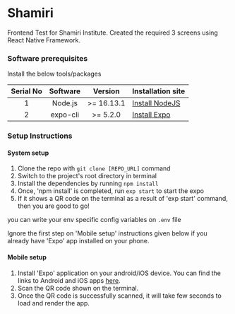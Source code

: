 # Shamiri
Frontend Test for Shamiri Institute. Created the required 3 screens using React Native Framework.

### Software prerequisites

Install the below tools/packages

| Serial No   | Software           | Version   | Installation site |
| :---------: | :----------------: | :-------: | :---------------- |
| 1           | Node.js            | >= 16.13.1| [Install NodeJS](https://nodejs.org/en/download/) |
| 2           | expo-cli           | >= 5.2.0  | [Install Expo](https://www.npmjs.com/package/expo-cli) |


### Setup Instructions

#### System setup
1. Clone the repo with `git clone [REPO_URL]` command
2. Switch to the project's root directory in terminal
3. Install the dependencies by running `npm install`
4. Once, 'npm install' is completed, run `exp start` to start the expo
5. If it shows a QR code on the terminal as a result of 'exp start' command, then you are good to go!

you can write your env specific config variables on `.env` file 

Ignore the first step on 'Mobile setup' instructions given below if you already have 'Expo' app installed on your phone.

#### Mobile setup
1. Install 'Expo' application on your android/iOS device. You can find the links to Android and iOS apps [here](https://expo.io/tools#client).
2. Scan the QR code shown on the terminal.
3. Once the QR code is successfully scanned, it will take few seconds to load and render the app.


